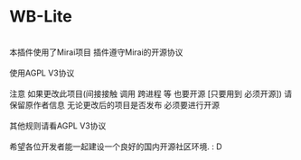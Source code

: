 # WB-Lite
<br>本插件使用了Mirai项目 插件遵守Mirai的开源协议</br>
<br>使用AGPL V3协议 </br>
<br>注意 如果更改此项目(间接接触 调用 跨进程 等 也要开源 [只要用到 必须开源]) 请保留原作者信息 无论更改后的项目是否发布 必须要进行开源</br>
<br>其他规则请看AGPL V3协议</br>
<br>希望各位开发者能一起建设一个良好的国内开源社区环境. : D</br>
